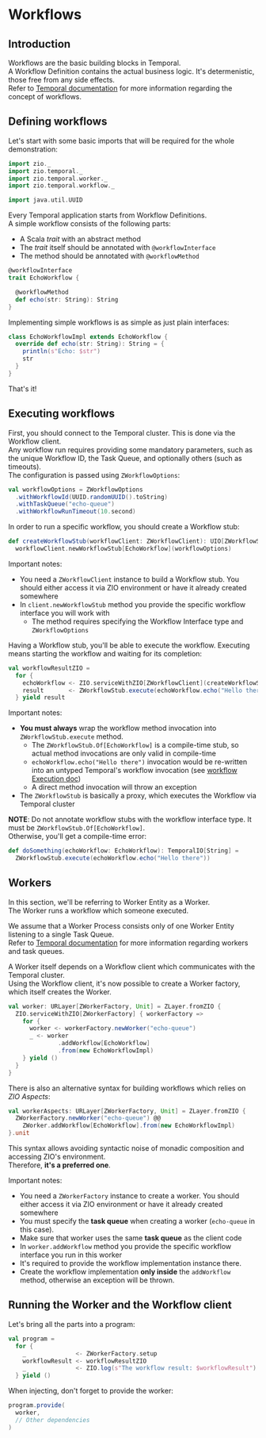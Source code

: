 # Workflows

<head>
  <meta charset="UTF-8" />
  <meta name="description" content="ZIO Temporal workflows" />
  <meta name="keywords" content="ZIO Temporal workflows, Scala Temporal workflows" />
</head>

## Introduction

Workflows are the basic building blocks in Temporal.  
A Workflow Definition contains the actual business logic. It's determenistic, those free from any side effects.  
Refer to [Temporal documentation](https://docs.temporal.io/workflows) for more information regarding the concept of
workflows.

## Defining workflows

Let's start with some basic imports that will be required for the whole demonstration:

```scala mdoc:silent
import zio._
import zio.temporal._
import zio.temporal.worker._
import zio.temporal.workflow._

import java.util.UUID
```

Every Temporal application starts from Workflow Definitions.  
A simple workflow consists of the following parts:

- A Scala *trait* with an abstract method
- The *trait* itself should be annotated with `@workflowInterface`
- The method should be annotated with `@workflowMethod`

```scala mdoc:silent
@workflowInterface
trait EchoWorkflow {

  @workflowMethod
  def echo(str: String): String
}
```

Implementing simple workflows is as simple as just plain interfaces:

```scala mdoc:silent
class EchoWorkflowImpl extends EchoWorkflow {
  override def echo(str: String): String = {
    println(s"Echo: $str")
    str
  }
}
```

That's it!

## Executing workflows

First, you should connect to the Temporal cluster. This is done via the Workflow client.  
Any workflow run requires providing some mandatory parameters, such as the unique Workflow ID, the Task Queue, and optionally others (such as timeouts).  
The configuration is passed using `ZWorkflowOptions`:

```scala mdoc
val workflowOptions = ZWorkflowOptions
  .withWorkflowId(UUID.randomUUID().toString)
  .withTaskQueue("echo-queue")
  .withWorkflowRunTimeout(10.second)
```

In order to run a specific workflow, you should create a Workflow stub:

```scala mdoc:silent
def createWorkflowStub(workflowClient: ZWorkflowClient): UIO[ZWorkflowStub.Of[EchoWorkflow]] = 
  workflowClient.newWorkflowStub[EchoWorkflow](workflowOptions)
```

Important notes:

- You need a `ZWorkflowClient` instance to build a Workflow stub. You should either access it via ZIO environment or
  have it already created somewhere
- In `client.newWorkflowStub` method you provide the specific workflow interface you will work with
  - The method requires specifying the Workflow Interface type and `ZWorkflowOptions`

Having a Workflow stub, you'll be able to execute the workflow. Executing means starting the workflow and waiting for
its completion:

```scala mdoc:silent
val workflowResultZIO = 
  for {
    echoWorkflow <- ZIO.serviceWithZIO[ZWorkflowClient](createWorkflowStub)
    result       <- ZWorkflowStub.execute(echoWorkflow.echo("Hello there"))
  } yield result
```

Important notes:

- **You must always** wrap the workflow method invocation into `ZWorkflowStub.execute` method.
  - The `ZWorkflowStub.Of[EchoWorkflow]` is a compile-time stub, so actual method invocations are only valid in compile-time
  - `echoWorkflow.echo("Hello there")` invocation would be re-written into an untyped Temporal's workflow invocation
    (see [workflow Execution doc](https://docs.temporal.io/application-development/foundations?lang=java#start-workflow-execution))
  - A direct method invocation will throw an exception
- The `ZWorkflowStub` is basically a proxy, which executes the Workflow via Temporal cluster

**NOTE**: Do not annotate workflow stubs with the workflow interface type. It must be `ZWorkflowStub.Of[EchoWorkflow]`.  
Otherwise, you'll get a compile-time error:  

```scala mdoc:fail
def doSomething(echoWorkflow: EchoWorkflow): TemporalIO[String] =
  ZWorkflowStub.execute(echoWorkflow.echo("Hello there"))
```

## Workers

In this section, we'll be referring to Worker Entity as a Worker.  
The Worker runs a workflow which someone executed.

We assume that a Worker Process consists only of one Worker Entity listening to a single Task Queue.  
Refer to [Temporal documentation](https://docs.temporal.io/workers) for more information regarding workers and task
queues.

A Worker itself depends on a Workflow client which communicates with the Temporal cluster.  
Using the Workflow client, it's now possible to create a Worker factory, which itself creates the Worker.

```scala mdoc:silent
val worker: URLayer[ZWorkerFactory, Unit] = ZLayer.fromZIO {
  ZIO.serviceWithZIO[ZWorkerFactory] { workerFactory =>
    for {
      worker <- workerFactory.newWorker("echo-queue")
      _ <- worker
              .addWorkflow[EchoWorkflow]
              .from(new EchoWorkflowImpl)
    } yield ()
  }
}
```

There is also an alternative syntax for building workflows which relies on *ZIO Aspects*:  
```scala mdoc:silent
val workerAspects: URLayer[ZWorkerFactory, Unit] = ZLayer.fromZIO {
  ZWorkerFactory.newWorker("echo-queue") @@
    ZWorker.addWorkflow[EchoWorkflow].from(new EchoWorkflowImpl)
}.unit
```

This syntax allows avoiding syntactic noise of monadic composition and accessing ZIO's environment.  
Therefore, **it's a preferred one**.  

Important notes:

- You need a `ZWorkerFactory` instance to create a worker. You should either access it via ZIO environment or have it
  already created somewhere
- You must specify the **task queue** when creating a worker (`echo-queue` in this case).
- Make sure that worker uses the same **task queue** as the client code  
- In `worker.addWorkflow` method you provide the specific workflow interface you run in this worker
- It's required to provide the workflow implementation instance there.
- Create the workflow implementation **only inside** the `addWorkflow` method, otherwise an exception will be thrown.

## Running the Worker and the Workflow client
Let's bring all the parts into a program:

```scala mdoc:silent
val program = 
  for {
    _              <- ZWorkerFactory.setup
    workflowResult <- workflowResultZIO
    _              <- ZIO.log(s"The workflow result: $workflowResult")
  } yield ()
```

When injecting, don't forget to provide the worker:

```scala
program.provide(
  worker,
  // Other dependencies
)
```
